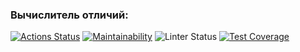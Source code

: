 ### Вычислитель отличий:

[![Actions Status](https://github.com/Igorg599/frontend-project-lvl2/workflows/hexlet-check/badge.svg)](https://github.com/Igorg599/frontend-project-lvl2/actions)
[![Maintainability](https://api.codeclimate.com/v1/badges/a99a88d28ad37a79dbf6/maintainability)](https://codeclimate.com/github/Igorg599/frontend-project-lvl2/maintainability)
![Linter Status](https://github.com/Igorg599/frontend-project-lvl2/actions/workflows/linter.yml/badge.svg)
[![Test Coverage](https://api.codeclimate.com/v1/badges/baefe71913abc413cd73/test_coverage)](https://codeclimate.com/github/Igorg599/frontend-project-lvl2/test_coverage)
